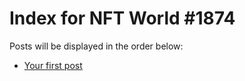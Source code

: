# Index for NFT World #1874
Posts will be displayed in the order below:

- [Your first post](./001-first.md)

